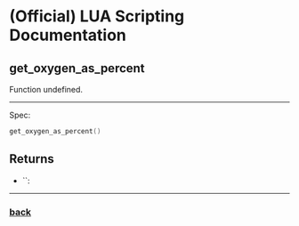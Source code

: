 
# (Official) LUA Scripting Documentation

## get_oxygen_as_percent

Function undefined.

___

Spec:

```lua
get_oxygen_as_percent()
```

## Returns

- ``: 

___

### [back](../getters)
